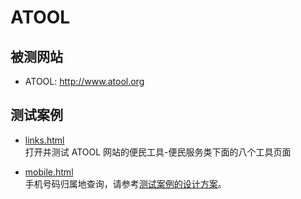 # ATOOL

## 被测网站
- ATOOL: http://www.atool.org

## 测试案例
- [links.html](links.html)  
  打开并测试 ATOOL 网站的便民工具-便民服务类下面的八个工具页面 

- [mobile.html](mobile.html)  
  手机号码归属地查询，请参考[测试案例的设计方案](http://processon.com/view/581805e0e4b09047a82bd47c)。
